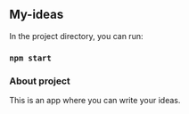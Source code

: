 

## My-ideas

In the project directory, you can run:

### `npm start`


### About project
This is an app where you can write your ideas.


